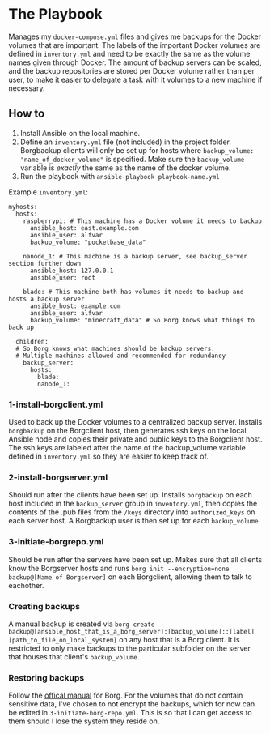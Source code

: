 # The Playbook
Manages my `docker-compose.yml` files and gives me backups for the Docker volumes that are important. The labels of the important Docker volumes are defined in `inventory.yml` and need to be exactly the same as the volume names given through Docker. The amount of backup servers can be scaled, and the backup repositories are stored per Docker volume rather than per user, to make it easier to delegate a task with it volumes to a new machine if necessary.

## How to
1. Install Ansible on the local machine.
2. Define an `inventory.yml` file (not included) in the project folder. Borgbackup clients will only be set up for hosts where `backup_volume: "name_of_docker_volume"` is specified. Make sure the `backup_volume` variable is *exactly* the same as the name of the docker volume.
3. Run the playbook with `ansible-playbook playbook-name.yml`

Example `inventory.yml`:

```
myhosts:
  hosts:
    raspberrypi: # This machine has a Docker volume it needs to backup
      ansible_host: east.example.com
      ansible_user: alfvar
      backup_volume: "pocketbase_data"     
        
    nanode_1: # This machine is a backup server, see backup_server section further down
      ansible_host: 127.0.0.1
      ansible_user: root

    blade: # This machine both has volumes it needs to backup and hosts a backup server
      ansible_host: example.com
      ansible_user: alfvar
      backup_volume: "minecraft_data" # So Borg knows what things to back up

  children:
  # So Borg knows what machines should be backup servers.
  # Multiple machines allowed and recommended for redundancy
    backup_server:
      hosts:
        blade:
        nanode_1:
```


### 1-install-borgclient.yml
Used to back up the Docker volumes to a centralized backup server. Installs `borgbackup` on the Borgclient host, then generates ssh keys on the local Ansible node and copies their private and public keys to the Borgclient host. The ssh keys are labeled after the name of the backup_volume variable defined in `inventory.yml` so they are easier to keep track of.

### 2-install-borgserver.yml
Should run after the clients have been set up. Installs `borgbackup` on each host included in the `backup_server` group in `inventory.yml`, then copies the contents of the .pub files from the `/keys` directory into `authorized_keys` on each server host. A Borgbackup user is then set up for each `backup_volume`.

### 3-initiate-borgrepo.yml
Should be run after the servers have been set up. Makes sure that all clients know the Borgserver hosts and runs `borg init --encryption=none backup@[Name of Borgserver]` on each Borgclient, allowing them to talk to eachother.

### Creating backups
A manual backup is created via `borg create backup@[ansible_host_that_is_a_borg_server]:[backup_volume]::[label] [path_to_file_on_local_system]` on any host that is a Borg client. It is restricted to only make backups to the particular subfolder on the server that houses that client's `backup_volume`.

### Restoring backups
Follow the [offical manual](https://borgbackup.readthedocs.io/en/stable/index.html) for Borg. For the volumes that do not contain sensitive data, I've chosen to not encrypt the backups, which for now can be edited in `3-initiate-borg-repo.yml`. This is so that I can get access to them should I lose the system they reside on.
